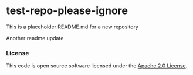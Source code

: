 
# test-repo-please-ignore

This is a placeholder README.md for a new repository

Another readme update

### License

This code is open source software licensed under the [Apache 2.0 License]("http://www.apache.org/licenses/LICENSE-2.0.html").
